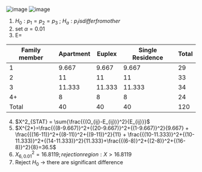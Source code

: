 ![image](https://github.com/user-attachments/assets/80307705-8eb6-4c7e-aa74-b06613c6d1f9)
![image](https://github.com/user-attachments/assets/1734762e-5356-4eec-8bfd-990c50273f61)

1. $H_0 : p_1=p_2=p_3$ ; $H_a : p_i is differ from other$
2. set $\alpha =0.01$
3. E=
   
|Family member | Apartment  | Euplex | Single Residence  | Total  |
|--------------|------------|--------|-------------------|--------|
| 1            | 9.667      | 9.667  | 9.667             |29      |
| 2            | 11         | 11     | 11                |33      |
| 3            | 11.333     | 11.333 | 11.333            |34      |
| 4+           | 8          |  8     | 8                 |24      |
| Total        | 40         |  40    | 40                |120     |

4. $X^2_{STAT} = \sum{\frac{{(O_{ij}-E_{ij})}^2}{E_{ij}}}$
5. $X^{2*}=\frac{{(8-9.667)}^2+{(20-9.667)}^2+{(1-9.667)}^2}{9.667} + \frac{{(16-11)}^2+{(8-11)}^2+{(9-11)}^2}{11} + \frac{{(10-11.333)}^2+{(10-11.333)}^2+{(14-11.333)}^2}{11.333}+\frac{{(6-8)}^2+{(2-8)}^2+{(16-8)}^2}{8}=36.5$
6. $X^2_{6,0.01}=16.8119 ; rejection region : X>16.8119$
7. Reject $H_0$ -> there are significant difference
